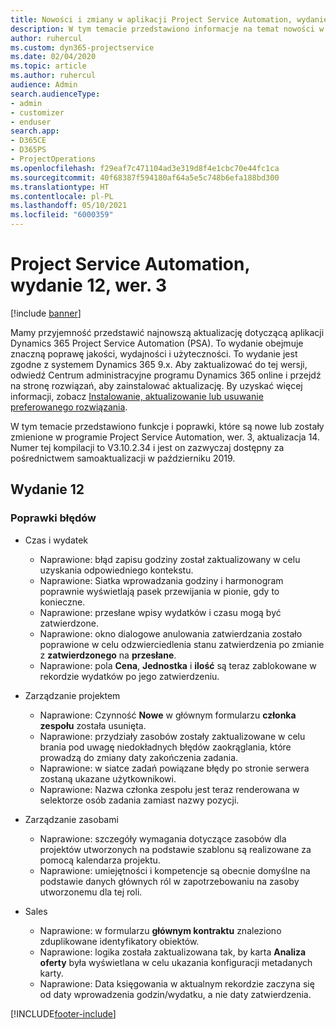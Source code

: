 ```yaml
---
title: Nowości i zmiany w aplikacji Project Service Automation, wydanie 12, wer. 3
description: W tym temacie przedstawiono informacje na temat nowości w aktualizacji usługi Project Service Automation, wydanie 12, wer. 3.
author: ruhercul
ms.custom: dyn365-projectservice
ms.date: 02/04/2020
ms.topic: article
ms.author: ruhercul
audience: Admin
search.audienceType:
- admin
- customizer
- enduser
search.app:
- D365CE
- D365PS
- ProjectOperations
ms.openlocfilehash: f29eaf7c471104ad3e319d8f4e1cbc70e44fc1ca
ms.sourcegitcommit: 40f68387f594180af64a5e5c748b6efa188bd300
ms.translationtype: HT
ms.contentlocale: pl-PL
ms.lasthandoff: 05/10/2021
ms.locfileid: "6000359"
---
```

# <a name="project-service-automation-update-release-12-v3"></a>Project Service Automation, wydanie 12, wer. 3

[!include [banner](../includes/psa-now-project-operations.md)]

Mamy przyjemność przedstawić najnowszą aktualizację dotyczącą aplikacji Dynamics 365 Project Service Automation (PSA). To wydanie obejmuje znaczną poprawę jakości, wydajności i użyteczności. To wydanie jest zgodne z systemem Dynamics 365 9.x. Aby zaktualizować do tej wersji, odwiedź Centrum administracyjne programu Dynamics 365 online i przejdź na stronę rozwiązań, aby zainstalować aktualizację. By uzyskać więcej informacji, zobacz [Instalowanie, aktualizowanie lub usuwanie preferowanego rozwiązania](/power-platform/admin/install-remove-preferred-solution).

W tym temacie przedstawiono funkcje i poprawki, które są nowe lub zostały zmienione w programie Project Service Automation, wer. 3, aktualizacja 14. Numer tej kompilacji to V3.10.2.34 i jest on zazwyczaj dostępny za pośrednictwem samoaktualizacji w październiku 2019.

## <a name="update-release-12"></a>Wydanie 12

### <a name="bug-fixes"></a>Poprawki błędów

- Czas i wydatek

    - Naprawione: błąd zapisu godziny został zaktualizowany w celu uzyskania odpowiedniego kontekstu.
    - Naprawione: Siatka wprowadzania godziny i harmonogram poprawnie wyświetlają pasek przewijania w pionie, gdy to konieczne.
    - Naprawione: przesłane wpisy wydatków i czasu mogą być zatwierdzone.
    - Naprawione: okno dialogowe anulowania zatwierdzania zostało poprawione w celu odzwierciedlenia stanu zatwierdzenia po zmianie z **zatwierdzonego** na **przesłane**.
    - Naprawione: pola **Cena**, **Jednostka** i **ilość** są teraz zablokowane w rekordzie wydatków po jego zatwierdzeniu.

- Zarządzanie projektem

    - Naprawione: Czynność **Nowe** w głównym formularzu **członka zespołu** została usunięta.
    - Naprawione: przydziały zasobów zostały zaktualizowane w celu brania pod uwagę niedokładnych błędów zaokrąglania, które prowadzą do zmiany daty zakończenia zadania.
    - Naprawione: w siatce zadań powiązane błędy po stronie serwera zostaną ukazane użytkownikowi.
    - Naprawione: Nazwa członka zespołu jest teraz renderowana w selektorze osób zadania zamiast nazwy pozycji.

- Zarządzanie zasobami

    - Naprawione: szczegóły wymagania dotyczące zasobów dla projektów utworzonych na podstawie szablonu są realizowane za pomocą kalendarza projektu.
    - Naprawione: umiejętności i kompetencje są obecnie domyślne na podstawie danych głównych ról w zapotrzebowaniu na zasoby utworzonemu dla tej roli.

- Sales

    - Naprawione: w formularzu **głównym kontraktu** znaleziono zduplikowane identyfikatory obiektów.
    - Naprawione: logika została zaktualizowana tak, by karta **Analiza oferty** była wyświetlana w celu ukazania konfiguracji metadanych karty.
    - Naprawione: Data księgowania w aktualnym rekordzie zaczyna się od daty wprowadzenia godzin/wydatku, a nie daty zatwierdzenia.


[!INCLUDE[footer-include](../includes/footer-banner.md)]